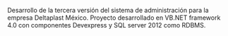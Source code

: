 Desarrollo de la tercera versión del sistema de administración para la empresa Deltaplast México. Proyecto desarrollado en VB.NET framework 4.0 con componentes Devexpress y SQL server 2012 como RDBMS.